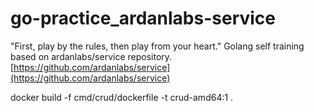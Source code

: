 # go-practice_ardanlabs-service
"First, play by the rules, then play from your heart." Golang self training based on ardanlabs/service repository.
[https://github.com/ardanlabs/service](https://github.com/ardanlabs/service)

docker build -f cmd/crud/dockerfile -t crud-amd64:1 .
